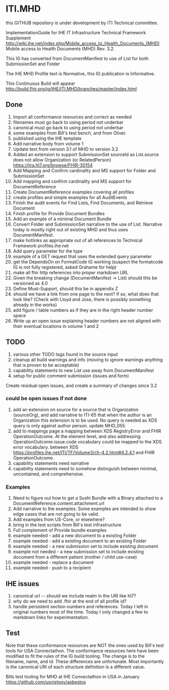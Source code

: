 # ITI.MHD 
this GITHUB repository is under development by ITI Technical committee. 

ImplementationGuide for IHE IT Infrastructure Technical Framework Supplement http://wiki.ihe.net/index.php/Mobile_access_to_Health_Documents_(MHD) Mobile access to Health Documents (MHD) Rev. 3.2.

This IG has converted from DocumentManifest to use of List for both SubmissionSet and Folder
 
The IHE MHD Profile text is Normative, this IG publication is Informative.

This Continuous Build will appear http://build.fhir.org/ig/IHE/ITI.MHD/branches/master/index.html

## Done

1. Import all conformance resources and correct as needed
1. filenames must go back to using period not underbar
1. canonical must go back to using period not underbar
1. some examples from Bill's test bench, and from Oliver. 
1. published using the IHE template
1. Add narrative body from volume 1
1. Update text from version 3.1 of MHD to version 3.2
1. Added an extension to support SubmissionSet sourceId as List.source does not allow Organization (or RelatedPerson) https://jira.hl7.org/browse/FHIR-30154
1. Add Mapping and Confirm cardinality and MS support for Folder and SubmissionSet
1. Add mapping and confirm cardinality and MS support for DocumentReference
1. Create DocumentReference examples covering all profiles
1. create profiles and simple examples for all AuditEvents 
1. Finish the audit events for Find Lists, Find Documents, and Retrieve Document
1. Finish profile for Provide Document Bundles
1. Add an example of a minimal Document Bundle
1. Convert Folder and SubmissionSet narrative to the use of List. Narrative today is mostly right out of existing MHD and thus uses DocumentManifest.
1. make hotlinks as appropriate out of all references to Technical Framework profiles.ihe.net
1. Add query parameter for ihe type 
1. example of a GET request that uses the extended query parameter
1. get the DependsOn on FormatCode IG working (suspect the formatcode IG is not fully registered, asked Grahame for help)
1. make all fhir http references into proper markdown URL
1. Given the breaking change (DocumentManifest -> List) should this be versioned as 4.0
1. Define Must-Support, should this be in appendix Z
1. should we have a link from one page to the next? If so, what does that look like? (Check with Lloyd and Jose, there is possibly something already in the works)
1. add figure / table numbers as if they are in the right header number space
1. Write up an open issue explaining header numbers are not aligned with their eventual locations in volume 1 and 2

## TODO

1. various other TODO tags found in the source input
1. cleanup all build warnings and info (moving to ignore warnings anything that is proven to be acceptable)
1. capability statements to new List use away from DocumentManifest 
1. setup for public comment submission (issues and form)

Create residual open issues, and create a summary of changes since 3.2

### could be open issues if not done

1. add an extension on source for a source that is Organization (sourceOrg), and add narrative to ITI-65 that when the author is an Organization this extension is to be used. No query is needed as XDS query is only against author person. update MHD_055.
1. add to mappings page a mapping between XDS RegistryError and FHIR OperationOutcome. At the element level, and also addressing OperationOutcome.issue.code vocabulary could be mapped to the XDS error vocabulary. between XDS https://profiles.ihe.net/ITI/TF/Volume3/ch-4.2.html#4.2.4.1 and FHIR OperationOutcome. 
1. capability statements need narrative
1. capability statements need to somehow distinguish between minimal, uncontained, and comprehensive.


### Examples
1. Need to figure out how to get a Sushi Bundle with a Binary attached to a DocumentReference.content.attachment.url
1. Add narrative to the examples. Some examples are intended to show edge cases that are not going to be valid.
1. Add examples from US-Core, or elsewhere?
1. bring in the test scripts from Bill's test infrastructure
1. Full complement of Provide bundle examples
  1. example needed - add a new document to a existing Folder
  1. example needed - add a existing document to an existing Folder
  1. example needed - a new submission set to include existing document
  1. example not needed - a new submission set to include existing document from a different patient (mother / child use-case)
  1. example needed - replace a document
  1. example needed - push to a recipient

## IHE issues

1. canonical url -- should we include realm in the URI like hl7?
1. why do we need to add .fhir at the end of all profile id?
1. handle persistent section numbers and references. Today I left in original numbers most of the time. Today I only changed a few to markdown links for experimentation.

## Test

Note that these conformance resources are NOT the ones used by Bill's test tools for USA Connectathon. The conformance resources here have been modified to fit the rules of the IG build tooling. The change is to the filename, name, and id. These differences are unfortunate. Most importantly is the canonical URI of each structure definition is a different value.

Bills test tooling for MHD at IHE Connectathon in USA in January
    https://github.com/usnistgov/asbestos
